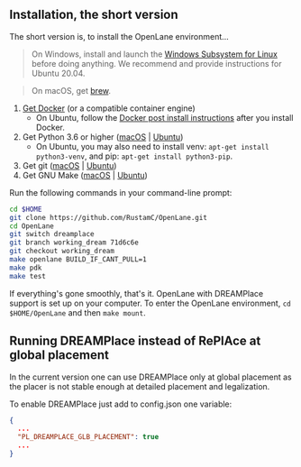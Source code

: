 ## Installation, the short version
The short version is, to install the OpenLane environment...

> On Windows, install and launch the [Windows Subsystem for Linux](https://docs.microsoft.com/en-us/windows/wsl/install) before doing anything. We recommend and provide instructions for Ubuntu 20.04.

> On macOS, get [brew](https://brew.sh).

1. [Get Docker](https://docs.docker.com/get-docker/) (or a compatible container engine)
    * On Ubuntu, follow the [Docker post install instructions](https://docs.docker.com/engine/install/linux-postinstall/) after you install Docker.
2. Get Python 3.6 or higher ([macOS](https://formulae.brew.sh/formula/python3) | [Ubuntu](https://packages.ubuntu.com/focal/python3))
    * On Ubuntu, you may also need to install venv: `apt-get install python3-venv`, and pip: `apt-get install python3-pip`.
3. Get git ([macOS](https://formulae.brew.sh/formula/git) | [Ubuntu](https://packages.ubuntu.com/focal/git))
4. Get GNU Make ([macOS](https://formulae.brew.sh/formula/make) | [Ubuntu](https://packages.ubuntu.com/focal/make))


Run the following commands in your command-line prompt:

```sh
cd $HOME
git clone https://github.com/RustamC/OpenLane.git
cd OpenLane
git switch dreamplace
git branch working_dream 71d6c6e
git checkout working_dream
make openlane BUILD_IF_CANT_PULL=1
make pdk
make test
```

If everything's gone smoothly, that's it. OpenLane with DREAMPlace support is set up on your computer. To enter the OpenLane environment, `cd $HOME/OpenLane` and then `make mount`.

## Running DREAMPlace instead of RePlAce at global placement
In the current version one can use DREAMPlace only at global placement as the placer is not stable enough at detailed placement and legalization.

To enable DREAMPlace just add to config.json one variable:
```json
{
  ...
  "PL_DREAMPLACE_GLB_PLACEMENT": true
  ...
}
```

